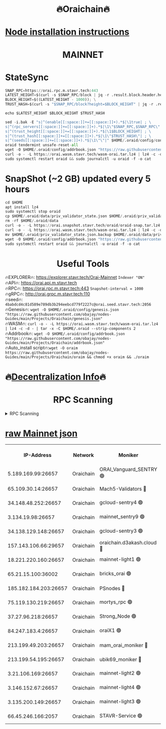 <h1 align="center"> 🔥Oraichain🔥</h1>

[Node installation instructions](https://github.com/obajay/nodes-Guides/tree/main/Projects/Oraichain)
=
<h1 align="center"> MAINNET</h1>

# StateSync
```python
SNAP_RPC=https://orai.rpc.m.stavr.tech:443
LATEST_HEIGHT=$(curl -s $SNAP_RPC/block | jq -r .result.block.header.height); \
BLOCK_HEIGHT=$((LATEST_HEIGHT - 1000)); \
TRUST_HASH=$(curl -s "$SNAP_RPC/block?height=$BLOCK_HEIGHT" | jq -r .result.block_id.hash)

echo $LATEST_HEIGHT $BLOCK_HEIGHT $TRUST_HASH

sed -i.bak -E "s|^(enable[[:space:]]+=[[:space:]]+).*$|\1true| ; \
s|^(rpc_servers[[:space:]]+=[[:space:]]+).*$|\1\"$SNAP_RPC,$SNAP_RPC\"| ; \
s|^(trust_height[[:space:]]+=[[:space:]]+).*$|\1$BLOCK_HEIGHT| ; \
s|^(trust_hash[[:space:]]+=[[:space:]]+).*$|\1\"$TRUST_HASH\"| ; \
s|^(seeds[[:space:]]+=[[:space:]]+).*$|\1\"\"|" $HOME/.oraid/config/config.toml
oraid tendermint unsafe-reset-all
wget -O $HOME/.oraid/config/addrbook.json "https://raw.githubusercontent.com/obajay/nodes-Guides/main/Projects/Oraichain/addrbook.json"
curl -o - -L https://orai.wasm.stavr.tech/wasm-orai.tar.lz4 | lz4 -c -d - | tar -x -C $HOME/.oraid --strip-components 2
sudo systemctl restart oraid && sudo journalctl -u oraid -f -o cat
```
# SnapShot (~2 GB) updated every 5 hours
```python
cd $HOME
apt install lz4
sudo systemctl stop oraid
cp $HOME/.oraid/data/priv_validator_state.json $HOME/.oraid/priv_validator_state.json.backup
rm -rf $HOME/.oraid/data
curl -o - -L https://orai.snapshot.stavr.tech/oraid/oraid-snap.tar.lz4 | lz4 -c -d - | tar -x -C $HOME/.oraid --strip-components 2
curl -o - -L https://orai.wasm.stavr.tech/wasm-orai.tar.lz4 | lz4 -c -d - | tar -x -C $HOME/.oraid --strip-components 2
mv $HOME/.oraid/priv_validator_state.json.backup $HOME/.oraid/data/priv_validator_state.json
wget -O $HOME/.oraid/config/addrbook.json "https://raw.githubusercontent.com/obajay/nodes-Guides/main/Projects/Oraichain/addrbook.json"
sudo systemctl restart oraid && journalctl -u oraid -f -o cat
```

 <h1 align="center"> Useful Tools</h1>

🔥EXPLORER🔥:     https://explorer.stavr.tech/Orai-Mainnet        `Indexer "ON"` \
🔥API🔥:          https://orai.api.m.stavr.tech \
🔥RPC🔥:          https://orai.rpc.m.stavr.tech:443              `Snapshot-interval = 1000` \
🔥gRPC🔥:         http://orai.grpc.m.stavr.tech:110 \
🔥seed🔥:      `4babdcd4c81d589e789db3b294eebcd779f2227c@orai.seed.stavr.tech:2056` \
🔥Genesis🔥:   `wget -O $HOME/.oraid/config/genesis.json "https://raw.githubusercontent.com/obajay/nodes-Guides/main/Projects/Oraichain/genesis.json"` \
🔥WASM🔥:      `curl -o - -L https://orai.wasm.stavr.tech/wasm-orai.tar.lz4 | lz4 -c -d - | tar -x -C $HOME/.oraid --strip-components 2` \
🔥Addrbook🔥:  `wget -O $HOME/.oraid/config/addrbook.json "https://raw.githubusercontent.com/obajay/nodes-Guides/main/Projects/Oraichain/addrbook.json"` \
🔥Auto_install script🔥:`wget -O oraim https://raw.githubusercontent.com/obajay/nodes-Guides/main/Projects/Oraichain/oraim && chmod +x oraim && ./oraim`

🔥[Decentralization Info](https://github.com/obajay/StateSync-snapshots/tree/main/Projects/Oraichain/Decentralization)🔥
=
<h1 align="center"> RPC Scanning</h1>

<details>
<summary>RPC Scanning</summary>

<h2 align="center"> We scan nodes in real time every 4 hours. And we provide the final result of RPC endpoints.
We cannot influence the operation of these nodes in any way. </h2>


```python
If Voting Power is higher than 0 --> then the Node is a validator of the network and may be subject to attack and be a potential threat to the chain.
```
```python
We marked such validators with a red symbol
```

</details>

[raw Mainnet json](https://rpc-check.oraim.stavr.tech/oraim/rpc-oraim-result.json)
=


<table><tr><th>IP-Address</th><th>Network</th><th>Moniker</th><th>Latest Block Height</th><th>Earliest Block Height</th><th>Catching Up</th><th>Tx Index</th><th>Voting Power</th><th>Scan Time</th></tr><tr><td>5.189.169.99:26657</td><td>Oraichain</td><td>ORAI_Vanguard_SENTRY 🟢</td><td>16450760</td><td>0</td><td>False</td><td>on</td><td>0</td><td>2024-03-18T08:36:28.376024288UTC</td></tr><tr><td>65.109.30.14:26657</td><td>Oraichain</td><td>Mach5-Validators 🔴</td><td>16450799</td><td>0</td><td>False</td><td>off</td><td>212</td><td>2024-03-18T08:37:21.041458550UTC</td></tr><tr><td>34.148.48.252:26657</td><td>Oraichain</td><td>gcloud-sentry4 🟢</td><td>16450764</td><td>1</td><td>False</td><td>on</td><td>0</td><td>2024-03-18T08:36:33.807619060UTC</td></tr><tr><td>3.134.19.98:26657</td><td>Oraichain</td><td>mainnet_sentry9 🟢</td><td>16450782</td><td>1</td><td>False</td><td>on</td><td>0</td><td>2024-03-18T08:36:56.184229732UTC</td></tr><tr><td>34.138.129.148:26657</td><td>Oraichain</td><td>gcloud-sentry3 🟢</td><td>16450791</td><td>1</td><td>False</td><td>on</td><td>0</td><td>2024-03-18T08:37:11.111643562UTC</td></tr><tr><td>157.143.106.66:29657</td><td>Oraichain</td><td>oraichain.d3akash.cloud 🔴</td><td>16450770</td><td>15047495</td><td>False</td><td>on</td><td>187</td><td>2024-03-18T08:36:40.234720333UTC</td></tr><tr><td>18.221.220.160:26657</td><td>Oraichain</td><td>mainnet-light1 🟢</td><td>16450789</td><td>15643601</td><td>False</td><td>on</td><td>0</td><td>2024-03-18T08:37:06.359445238UTC</td></tr><tr><td>65.21.15.100:36002</td><td>Oraichain</td><td>bricks_orai 🟢</td><td>16450805</td><td>15848470</td><td>False</td><td>on</td><td>0</td><td>2024-03-18T08:37:27.492536918UTC</td></tr><tr><td>185.182.184.203:26657</td><td>Oraichain</td><td>PSnodes 🔴</td><td>16450762</td><td>15946937</td><td>False</td><td>off</td><td>29</td><td>2024-03-18T08:36:30.721472716UTC</td></tr><tr><td>75.119.130.219:26657</td><td>Oraichain</td><td>mortys_rpc 🟢</td><td>16450795</td><td>15960001</td><td>False</td><td>on</td><td>0</td><td>2024-03-18T08:37:16.284168055UTC</td></tr><tr><td>37.27.96.218:26657</td><td>Oraichain</td><td>Strong_Node 🟢</td><td>16450809</td><td>16086201</td><td>False</td><td>on</td><td>0</td><td>2024-03-18T08:37:31.936773598UTC</td></tr><tr><td>84.247.183.4:26657</td><td>Oraichain</td><td>oraiX1 🟢</td><td>16450808</td><td>16177601</td><td>False</td><td>on</td><td>0</td><td>2024-03-18T08:37:32.298205661UTC</td></tr><tr><td>213.199.49.203:26657</td><td>Oraichain</td><td>mam_orai_moniker 🔴</td><td>16450777</td><td>16268001</td><td>False</td><td>on</td><td>8</td><td>2024-03-18T08:36:47.328761662UTC</td></tr><tr><td>213.199.54.195:26657</td><td>Oraichain</td><td>ubik69_moniker 🔴</td><td>16450762</td><td>16400001</td><td>False</td><td>on</td><td>1834</td><td>2024-03-18T08:36:31.127293751UTC</td></tr><tr><td>3.21.106.169:26657</td><td>Oraichain</td><td>mainnet-light2 🟢</td><td>16450776</td><td>16436001</td><td>False</td><td>on</td><td>0</td><td>2024-03-18T08:36:47.008418748UTC</td></tr><tr><td>3.146.152.67:26657</td><td>Oraichain</td><td>mainnet-light4 🟢</td><td>16450782</td><td>16436001</td><td>False</td><td>on</td><td>0</td><td>2024-03-18T08:36:56.819724470UTC</td></tr><tr><td>3.135.200.149:26657</td><td>Oraichain</td><td>mainnet-light3 🟢</td><td>16450785</td><td>16436001</td><td>False</td><td>on</td><td>0</td><td>2024-03-18T08:37:01.628139731UTC</td></tr><tr><td>66.45.246.166:2057</td><td>Oraichain</td><td>STAVR-Service 🟢</td><td>16450010</td><td>16442001</td><td>False</td><td>on</td><td>0</td><td>2024-03-18T08:37:15.911299420UTC</td></tr></table>
